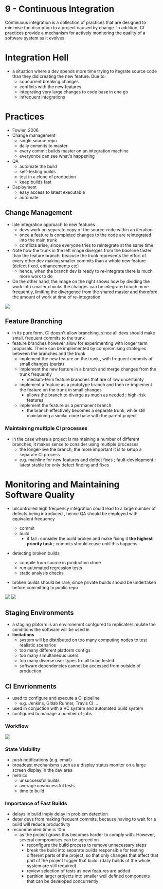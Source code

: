 # 9 - Continuous Integration

Continuous integration is a collection of practices that are designed to minimise the disruption to a project caused by change. In addition, CI practices provide a mechanism for actively monitoring the quality of a software system as it evolves

# Integration Hell

- a situation where a dev spends more time trying to itegrate source code than they did creating the new feature. Due to:
  - concurrent breaking changes
  - conflicts with the new features 
  - integrating very large changes to code base in one go
  - infrequent integrations

# Practices

- Fowler, 2006
- Change management
  - single source repo
  - daily commits to master
  - every commit builds master on an integration machine
  - everyonce can see what's happening
- QA
  - automate the build
  - self-testing builds
  - test in a clone of production
  - keep builds fast
- Deployment
  - easy access to latest executable
  - automate

## Change Management

- late integration approach to new features
  - devs work on separate copy of the source code within an iteration
  - once a feature is completed changes to the code are reintegrated into the main trunk
  - conflicts arise, since everyone tries to reintegrate at the same time
- Note how the trunk in the left image diverges from the baseline faster than the feature branch, beacuse the trunk represents the effort of every other dev making smaller commits than a whole new feature (defect fixed, enhancements etc)
  - hence, when the branch dev is ready to re-integrate there is much more work to do
- On the other hand, the image on the right shows how by dividing the work into smaller chunks the changes can be integrated much more frequently, limiting the divergence from the shared master and therefore the amount of work at time of re-integration

![](@attachment/Clipboard_2021-07-09-20-40-37.png)

## Feature Branching

- in its pure form, CI doesn't allow branching, since all devs should make small, frequent commits to the trunk
- feature branches however allow for experimenting with longer term proposals. These can be implemented by compromising strategies between the branches and the trunk
  - implement the new feature on the trunk , with frequent commits of small changes (purist)
  - implement the new feature in a branch and merge changes from the trunk frequently
    - medium-term feature branches that are of low uncertainty
  - implement a feature as a prototype branch and then re-implement the feature on the trunk in small changes
    - allows the branch to diverge as much as needed ; high-risk features
  - implement the feature as a permanent branch
    - the branch effectively becomes a separate trunk, while still maintaining a similar code base with the parent project

### Maintaining multiple CI processes

- in the case where a project is maintaining a number of different branches, it makes sense to consider using multiple processes
  - the longer-live the branch, the more important it is to setup a separate CI process
  - e.g. mainline for new features and defect fixes ; fault-development ; latest stable for only defect finding and fixes

# Monitoring and Maintaining Software Quality

- uncontrolled high frequency integration could lead to a large number of defects being introduced , hence QA should be employed with equivalent frequency
  - commit
  - build
    - if fail : consider the build broken and make fixing it **the highest priority task** ; commits should cease until this happens
- detecting broken builds
  - compile from source in production clone
  - run automated regression tests
  - static analysis checks

- broken builds should be rare, since private builds should be undertaken before committing to public repo

![](@attachment/Clipboard_2021-07-09-20-58-20.png)
![](@attachment/Clipboard_2021-07-09-21-00-02.png)

## Staging Environments

- a staging platorm is an environemnt confgured to replicate/simulate the conditions the software will be used in
- **limitations**
  - system will be distributed on too many computing nodes to test realistic scenarios
  - too many different platform configs
  - too many simultaneous users
  - too many diverse user types fro all to be tested
  - software dependencies cannot be accessed from outside of production

## CI Envrionments

- used to configure and execute a CI pipeline
  - e.g. Jenkins, Gitlab Runner, Travis CI ...
- used in conjuction with a VC system and automated build system
- configured to manage a number of jobs

### Workflow

![](@attachment/Clipboard_2021-07-09-21-04-24.png)

### State Visibility

- push notifications (e.g. email)
- broadcast mechanisms such as a display status monitor on a large screen display in the dev area
- metrics
  - unsuccessful builds
  - average unsuccessful tests
  - time to build

### Importance of Fast Builds

- delays in build imply delay in problem detection
- deter devs from making frequent commits, because having to wait for a build will reduce productivity
- recommended time is 10m
  - as the project grows this becomes harder to comply with. However, several compromises can be agreed on
    - reconfigure the build process to remove unnecessary steps
    - break the build into separate builds responsible for testing different parts of the project, so that only changes that affect that part of the project trigger that build. (daily builds of the whole system are still required)
    - review selection of tests as new features are added
    - partition larger projects into smaller well defined components that can be developed concurrently